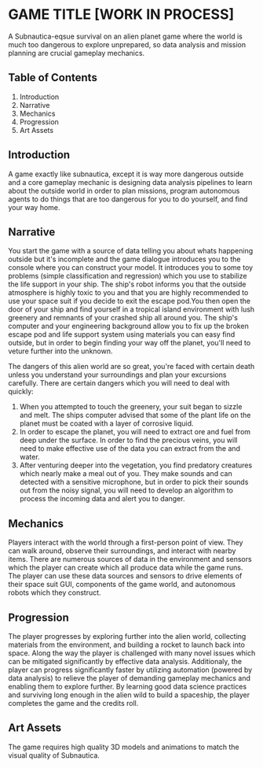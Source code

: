 # GAME TITLE [WORK IN PROCESS]
A Subnautica-eqsue survival on an alien planet game where the world is much too dangerous to explore unprepared, so data analysis and mission planning are crucial gameplay mechanics.

## Table of Contents
1. Introduction
2. Narrative
3. Mechanics
4. Progression
5. Art Assets

## Introduction
A game exactly like subnautica, except it is way more dangerous outside and a core gameplay mechanic is designing data analysis pipelines to learn about the outside world in order to plan missions, program autonomous agents to do things that are too dangerous for you to do yourself, and find your way home.

## Narrative
You start the game with a source of data telling you about whats happening outside but it's incomplete and the game dialogue introduces you to the console where you can construct your model. It introduces you to some toy problems (simple classification and regression) which you use to stabilize the life support in your ship. The ship's robot informs you that the outside atmosphere is highly toxic to you and that you are highly recommended to use your space suit if you decide to exit the escape pod.You then open the door of your ship and find yourself in a tropical island environment with lush greenery and remnants of your crashed ship all around you. The ship's computer and your engineering background allow you to fix up the broken escape pod and life support system using materials you can easy find outside, but in order to begin finding your way off the planet, you'll need to veture further into the unknown.

The dangers of this alien world are so great, you're faced with certain death unless you understand your surroundings and plan your excursions carefully. There are certain dangers which you will need to deal with quickly:
 1. When you attempted to touch the greenery, your suit began to sizzle and melt. The ships computer advised that some of the plant life on the planet must be coated with a layer of corrosive liquid.
 2. In order to escape the planet, you will need to extract ore and fuel from deep under the surface. In order to find the precious veins, you will need to make effective use of the data you can extract from the and water.
 3. After venturing deeper into the vegetation, you find predatory creatures which nearly make a meal out of you. They make sounds and can detected with a sensitive microphone, but in order to pick their sounds out from the noisy signal, you will need to develop an algorithm to process the incoming data and alert you to danger.

## Mechanics
Players interact with the world through a first-person point of view. They can walk around, observe their surroundings, and interact with nearby items. There are numerous sources of data in the environment and sensors which the player can create which all produce data while the game runs. The player can use these data sources and sensors to drive elements of their space suit GUI, components of the game world, and autonomous robots which they construct.

## Progression
The player progresses by exploring further into the alien world, collecting materials from the environment, and building a rocket to launch back into space. Along the way the player is challenged with many novel issues which can be mitigated significantly by effective data analysis. Additionaly, the player can progress significantly faster by utilizing automation (powered by data analysis) to relieve the player of demanding gameplay mechanics and enabling them to explore further. By learning good data science practices and surviving long enough in the alien wild to build a spaceship, the player completes the game and the credits roll.

## Art Assets
The game requires high quality 3D models and animations to match the visual quality of Subnautica.

